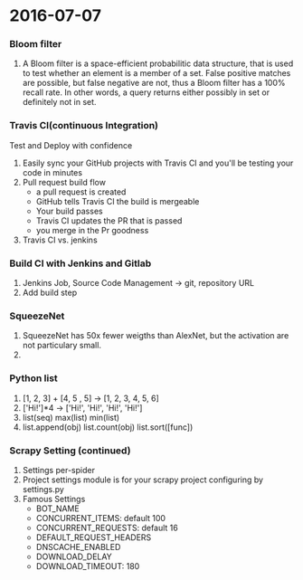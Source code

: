 2016-07-07
==========
### Bloom filter
1. A Bloom filter is a space-efficient probabilitic data structure, that is used to test whether an element is a member of a set. False positive matches are possible, but false negative are not, thus a Bloom filter has a 100% recall rate. In other words, a query returns either possibly in set or definitely not in set.


### Travis CI(continuous Integration)
Test and Deploy with confidence
1. Easily sync your GitHub projects with Travis CI and you'll be testing your code in minutes
2. Pull request build flow
    * a pull request is created 
    * GitHub tells Travis CI the build is mergeable
    * Your build passes
    * Travis CI updates the PR that is passed
    * you merge in the Pr goodness
3. Travis CI vs. jenkins


### Build CI with Jenkins and Gitlab
1. Jenkins Job, Source Code Management -> git, repository URL
2. Add build step


### SqueezeNet
1. SqueezeNet has 50x fewer weigths than AlexNet, but the activation are not particulary small.
2. 

### Python list
1. [1, 2, 3] + [4, 5 , 5] -> [1, 2, 3, 4, 5, 6]
2. ['Hi!']*4 -> ['Hi!', 'Hi!', 'Hi!', 'Hi!']
3. list(seq) max(list) min(list)
4. list.append(obj)   list.count(obj)   list.sort([func])

### Scrapy Setting (continued)
1. Settings per-spider
2. Project settings module is for your scrapy project configuring by settings.py
3. Famous Settings
    * BOT_NAME
    * CONCURRENT_ITEMS: default 100
    * CONCURRENT_REQUESTS: default 16
    * DEFAULT_REQUEST_HEADERS
    * DNSCACHE_ENABLED
    * DOWNLOAD_DELAY
    * DOWNLOAD_TIMEOUT: 180